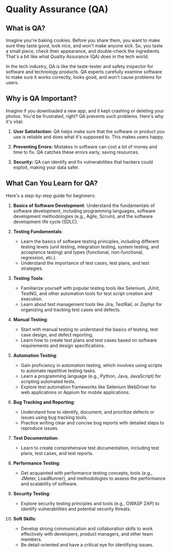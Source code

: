 # Quality Assurance (QA)

## What is QA?

Imagine you're baking cookies. Before you share them, you want to make sure they taste good, look nice, and won't make anyone sick. So, you taste a small piece, check their appearance, and double-check the ingredients. That's a bit like what Quality Assurance (QA) does in the tech world.

In the tech industry, QA is like the taste-tester and safety inspector for software and technology products. QA experts carefully examine software to make sure it works correctly, looks good, and won't cause problems for users.

## Why is QA Important?

Imagine if you downloaded a new app, and it kept crashing or deleting your photos. You'd be frustrated, right? QA prevents such problems. Here's why it's vital:

1. **User Satisfaction:** QA helps make sure that the software or product you use is reliable and does what it's supposed to. This makes users happy.

2. **Preventing Errors:** Mistakes in software can cost a lot of money and time to fix. QA catches these errors early, saving resources.

4. **Security:** QA can identify and fix vulnerabilities that hackers could exploit, making your data safer.

## What Can You Learn for QA?

Here's a step-by-step guide for beginners:

1. **Basics of Software Development**: Understand the fundamentals of software development, including programming languages, software development methodologies (e.g., Agile, Scrum), and the software development life cycle (SDLC).

2. **Testing Fundamentals**:
   - Learn the basics of software testing principles, including different testing levels (unit testing, integration testing, system testing, and acceptance testing) and types (functional, non-functional, regression, etc.).
   - Understand the importance of test cases, test plans, and test strategies.

3. **Testing Tools**:
   - Familiarize yourself with popular testing tools like Selenium, JUnit, TestNG, and other automation tools for test script creation and execution.
   - Learn about test management tools like Jira, TestRail, or Zephyr for organizing and tracking test cases and defects.

4. **Manual Testing**:
   - Start with manual testing to understand the basics of testing, test case design, and defect reporting.
   - Learn how to create test plans and test cases based on software requirements and design specifications.

5. **Automation Testing**:
   - Gain proficiency in automation testing, which involves using scripts to automate repetitive testing tasks.
   - Learn a programming language (e.g., Python, Java, JavaScript) for scripting automated tests.
   - Explore test automation frameworks like Selenium WebDriver for web applications or Appium for mobile applications.

6. **Bug Tracking and Reporting**:
   - Understand how to identify, document, and prioritize defects or issues using bug tracking tools.
   - Practice writing clear and concise bug reports with detailed steps to reproduce issues.

7. **Test Documentation**:
   - Learn to create comprehensive test documentation, including test plans, test cases, and test reports.
   

8. **Performance Testing**:
   - Get acquainted with performance testing concepts, tools (e.g., JMeter, LoadRunner), and methodologies to assess the performance and scalability of software.

9. **Security Testing**:
   - Explore security testing principles and tools (e.g., OWASP ZAP) to identify vulnerabilities and potential security threats.

11. **Soft Skills**:
    - Develop strong communication and collaboration skills to work effectively with developers, product managers, and other team members.
    - Be detail-oriented and have a critical eye for identifying issues.
